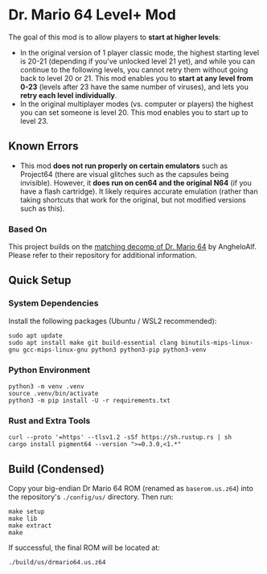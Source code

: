 # Dr. Mario 64 Level+ Mod

The goal of this mod is to allow players to **start at higher levels**:
- In the original version of 1 player classic mode, the highest starting level is 20-21 (depending if you've unlocked level 21 yet), and while you can continue to the following levels, you cannot retry them without going back to level 20 or 21. This mod enables you to **start at any level from 0-23** (levels after 23 have the same number of viruses), and lets you **retry each level individually**.
- In the original multiplayer modes (vs. computer or players) the highest you can set someone is level 20. This mod enables you to start up to level 23.

## Known Errors

- This mod **does not run properly on certain emulators** such as Project64 (there are visual glitches such as the capsules being invisible). However, it **does run on cen64 and the original N64** (if you have a flash cartridge). It likely requires accurate emulation (rather than taking shortcuts that work for the original, but not modified versions such as this).

### Based On

This project builds on the [matching decomp of Dr. Mario 64](https://github.com/AngheloAlf/drmario64) by AngheloAlf. Please refer to their repository for additional information.

## Quick Setup

### System Dependencies
Install the following packages (Ubuntu / WSL2 recommended):

```
sudo apt update
sudo apt install make git build-essential clang binutils-mips-linux-gnu gcc-mips-linux-gnu python3 python3-pip python3-venv
```

### Python Environment
```
python3 -m venv .venv
source .venv/bin/activate
python3 -m pip install -U -r requirements.txt
```

### Rust and Extra Tools
```
curl --proto '=https' --tlsv1.2 -sSf https://sh.rustup.rs | sh
cargo install pigment64 --version ">=0.3.0,<1.*"
```

## Build (Condensed)
Copy your big-endian Dr Mario 64 ROM (renamed as `baserom.us.z64`) into the repository's `./config/us/` directory. Then run:

```
make setup
make lib
make extract
make
```

If successful, the final ROM will be located at:
```
./build/us/drmario64.us.z64
```
